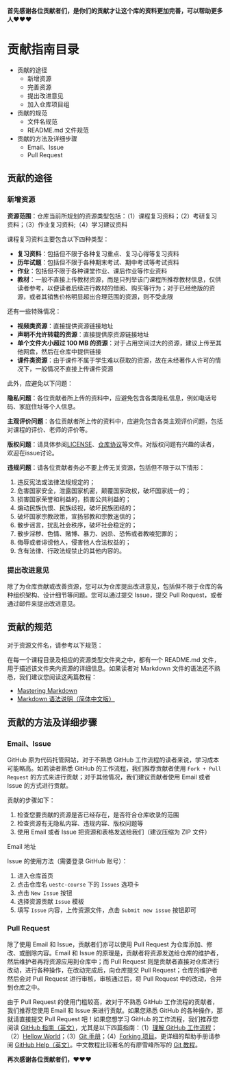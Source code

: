 **首先感谢各位贡献者们，是你们的贡献才让这个库的资料更加完善，可以帮助更多人:heart::heart::heart:**

# 贡献指南目录

- 贡献的途径
  - 新增资源
  - 完善资源
  - 提出改进意见
  - 加入仓库项目组
- 贡献的规范
  - 文件名规范
  - README.md 文件规范
- 贡献的方法及详细步骤
  - Email、Issue
  - Pull Request

## 贡献的途径

### 新增资源

**资源范围**：仓库当前所规划的资源类型包括：（1）课程复习资料；（2）考研复习资料；（3）作业复习资料;（4）学习建议资料

课程复习资料主要包含以下四种类型：

- **复习资料**：包括但不限于各种复习重点、复习心得等复习资料
- **历年试题**：包括但不限于各种期末考试、期中考试等考试资料
- **作业**：包括但不限于各种课堂作业、课后作业等作业资料
- **教材**：一般不直接上传教材资源，而是只列举该门课程所推荐教材信息，仅供读者参考，以便读者后续进行教材的借阅、购买等行为；对于已经绝版的资源，或者其销售价格明显超出合理范围的资源，则不受此限

还有一些特殊情况：

- **视频类资源**：直接提供资源链接地址
- **声明不允许转载的资源**：直接提供原资源链接地址
- **单个文件大小超过 100 MB 的资源**：对于占用空间过大的资源，建议上传至其他网盘，然后在仓库中提供链接
- **课件类资源**：由于课件不属于学生难以获取的资源，故在未经著作人许可的情况下，一般情况不直接上传课件资源

此外，应避免以下问题：

**隐私问题**：各位贡献者所上传的资料中，应避免包含各类隐私信息，例如电话号码、家庭住址等个人信息。

**主观评价问题**：各位贡献者所上传的资料中，应避免包含各类主观评价问题，包括对课程的评价、老师的评价等。

**版权问题**：请具体参阅[LICENSE](https://github.com/SuZhangs/SDUST-Study-Library/blob/update/LICENSE)、[仓库协议](https://github.com/SuZhangs/SDUST-Study-Library/blob/update/assest/%E4%BB%93%E5%BA%93%E5%8D%8F%E8%AE%AE.md)等文件。对版权问题有兴趣的读者，欢迎在issue讨论。

**违规问题**：请各位贡献者务必不要上传无关资源，包括但不限于以下情形：

1. 违反宪法或法律法规规定的；
2. 危害国家安全，泄露国家机密，颠覆国家政权，破坏国家统一的；
3. 损害国家荣誉和利益的，损害公共利益的；
4. 煽动民族仇恨、民族歧视，破坏民族团结的；
5. 破坏国家宗教政策，宣扬邪教和宗教迷信的；
6. 散步谣言，扰乱社会秩序，破坏社会稳定的；
7. 散步淫秽、色情、赌博、暴力、凶杀、恐怖或者教唆犯罪的；
8. 侮辱或者诽谤他人，侵害他人合法权益的；
9. 含有法律、行政法规禁止的其他内容的。

### 提出改进意见

除了为仓库贡献或改善资源，您可以为仓库提出改进意见，包括但不限于仓库的各种组织架构、设计细节等问题。您可以通过提交 Issue，提交 Pull Request，或者通过邮件来提出改进意见。

## 贡献的规范

对于资源文件名，请参考以下规范：

在每一个课程目录及相应的资源类型文件夹之中，都有一个 README.md 文件，用于描述该文件夹内资源的详细信息。如果读者对 Markdown 文件的语法还不熟悉，我们建议您阅读这两篇教程：

- [Mastering Markdown](https://guides.github.com/features/mastering-markdown/)
- [Markdown 语法说明（简体中文版）](https://www.appinn.com/markdown/)


## 贡献的方法及详细步骤

### Email、Issue

GitHub 原为代码托管网站，对于不熟悉 GitHub 工作流程的读者来说，学习成本可能略高。如若读者熟悉 GitHub 的工作流程，我们推荐贡献者使用 `Fork + Pull Request` 的方式来进行贡献；对于其他情况，我们建议贡献者使用 Email 或者 Issue 的方式进行贡献。

贡献的步骤如下：

1. 检查您要贡献的资源是否已经存在，是否符合仓库收录的范围
2. 检查资源有无隐私内容、违规内容、版权问题等
3. 使用 Email 或者 Issue 把资源和表格发送给我们（建议压缩为 ZIP 文件）

Email 地址

Issue 的使用方法（需要登录 GitHub 账号）：

1. 进入仓库首页
2. 点击仓库名 `uestc-course` 下的 `Issues` 选项卡
3. 点击 `New Issue` 按钮
4. 选择资源贡献 `Issue` 模板
5. 填写 `Issue` 内容，上传资源文件，点击 `Submit new issue` 按钮即可


### Pull Request

除了使用 Email 和 Issue，贡献者们亦可以使用 Pull Request 为仓库添加、修改、或删除内容。Email 和 Issue 的原理是，贡献者将资源发送给仓库的维护者，然后维护者再将资源应用到仓库中；而 Pull Request 则是贡献者直接对仓库进行改动，进行各种操作，在改动完成后，向仓库提交 Pull Request；仓库的维护者然后会对 Pull Request 进行审核，审核通过后，将 Pull Request 中的改动，合并到仓库之中。

由于 Pull Request 的使用门槛较高，故对于不熟悉 GitHub 工作流程的贡献者，我们推荐您使用 Email 和 Issue 来进行贡献。如果您熟悉 GitHub 的各种操作，那就请直接提交 Pull Request 吧！如果您想学习 GitHub 的工作流程，我们推荐您阅读 [GitHub 指南（英文）](https://guides.github.com/)，尤其是以下四篇指南：（1）[理解 GitHub 工作流程](https://guides.github.com/introduction/flow/)；（2）[Hellow World](https://guides.github.com/activities/hello-world/)；（3）[Git 手册](https://guides.github.com/introduction/git-handbook/)；（4）[Forking 项目](https://guides.github.com/activities/forking/)。更详细的帮助手册请参阅 [GitHub Help（英文）](https://help.github.com/en)。中文教程比较著名的有廖雪峰所写的 [Git 教程](https://www.liaoxuefeng.com/wiki/896043488029600)。


**再次感谢各位贡献者们，:heart::heart::heart:**
